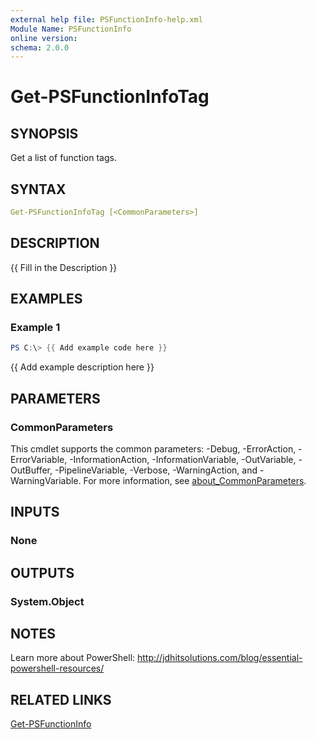 ```yaml
---
external help file: PSFunctionInfo-help.xml
Module Name: PSFunctionInfo
online version:
schema: 2.0.0
---
```


# Get-PSFunctionInfoTag

## SYNOPSIS

Get a list of function tags.

## SYNTAX

```yaml
Get-PSFunctionInfoTag [<CommonParameters>]
```

## DESCRIPTION
{{ Fill in the Description }}

## EXAMPLES

### Example 1
```powershell
PS C:\> {{ Add example code here }}
```

{{ Add example description here }}

## PARAMETERS

### CommonParameters

This cmdlet supports the common parameters: -Debug, -ErrorAction, -ErrorVariable, -InformationAction, -InformationVariable, -OutVariable, -OutBuffer, -PipelineVariable, -Verbose, -WarningAction, and -WarningVariable. For more information, see [about_CommonParameters](http://go.microsoft.com/fwlink/?LinkID=113216).

## INPUTS

### None

## OUTPUTS

### System.Object

## NOTES

Learn more about PowerShell:
http://jdhitsolutions.com/blog/essential-powershell-resources/

## RELATED LINKS

[Get-PSFunctionInfo](Get-PSFunctionInfo.md)
